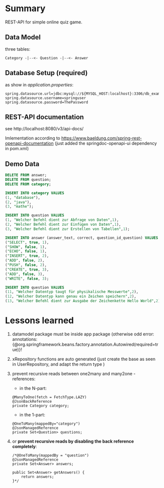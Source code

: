 # Summary

REST-API for simple online quiz game.

## Data Model

three tables:

```
Category -|--<- Question -|--<- Answer
```

## Database Setup (required)

as show in *application.properties*:

```
spring.datasource.url=jdbc:mysql://${MYSQL_HOST:localhost}:3306/db_example
spring.datasource.username=springuser
spring.datasource.password=ThePassword
```

## REST-API documentation

see http://localhost:8080/v3/api-docs/ 

Imlementation according to https://www.baeldung.com/spring-rest-openapi-documentation (just added the springdoc-openapi-ui dependency in pom.xml) 

## Demo Data

```sql
DELETE FROM answer;
DELETE FROM question;
DELETE FROM category;

INSERT INTO category VALUES 
(1, "database"),
(2, "java"),
(3, "mathe");

INSERT INTO question VALUES
(1, "Welcher Befehl dient zur Abfrage von Daten",1),
(2, "Welcher Befehl dient zur Einfügen von Daten",1),
(3, "Welcher Befehl dient zur Erstellen von Tabellen",1);

INSERT INTO answer (answer_text, correct, question_id_question) VALUES
("SELECT", true, 1),
("SHOW", false, 1),
("ECHO", false, 1),
("INSERT", true, 2),
("ADD", false, 2),
("PUSH", false, 2),
("CREATE", true, 3),
("ADD", false, 3),
("WRITE", false, 3);

INSERT INTO question VALUES
(11, "Welcher Datentyp taugt für physikalische Messwerte",2),
(12, "Welcher Datentyp kann genau ein Zeichen speichern",2),
(13, "Welcher Befehl dient zur Ausgabe der Zeichenkette Hello World",2);
```

# Lessons learned

1. datamodel package must be inside app package (otherwise odd error: annotations: {@org.springframework.beans.factory.annotation.Autowired(required=true)}!

2. xRepository functions are auto generated (just create the base as seen in UserRepository, and adapt the return type )

4. prevent recursive reads between one2many and many2one - references:

	- in the N-part:
	```
	@ManyToOne(fetch = FetchType.LAZY)
	@JsonBackReference
	private Category category;
	```
	
	- in the 1-part:
	```
	@OneToMany(mappedBy="category")
	@JsonManagedReference
	private Set<Question> questions; 
	```

5. or **prevent recursive reads by disabling the back reference completely**:

	```
	/*@OneToMany(mappedBy = "question")
	@JsonManagedReference
	private Set<Answer> answers;
	
	public Set<Answer> getAnswers() {
		return answers;
	}*/
	```